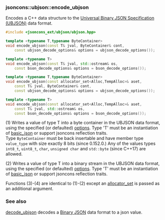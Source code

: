 ### jsoncons::ubjson::encode_ubjson

Encodes a C++ data structure to the [Universal Binary JSON Specification (UBJSON)](http://ubjsonspec.org/) data format.

```cpp
#include <jsoncons_ext/ubjson/ubjson.hpp>

template <typename T,typename ByteContainer>
void encode_ubjson(const T& jval, ByteContainer& cont,
    const ubjson_decode_options& options = ubjson_decode_options());        (1) 

template <typename T>
void encode_ubjson(const T& jval, std::ostream& os,
    const bson_decode_options& options = bson_decode_options());            (2)

template <typename T,typename ByteContainer>
void encode_ubjson(const allocator_set<Alloc,TempAlloc>& aset,
    const T& jval, ByteContainer& cont,
    const ubjson_decode_options& options = ubjson_decode_options());        (3) (since 0.171.0)

template <typename T>
void encode_ubjson(const allocator_set<Alloc,TempAlloc>& aset,
    const T& jval, std::ostream& os,
    const bson_decode_options& options = bson_decode_options());            (4) (since 0.171.0)
```

(1) Writes a value of type T into a byte container in the UBJSON data format, using the specified (or defaulted) [options](ubjson_options.md).
Type 'T' must be an instantiation of [basic_json](../corelib/basic_json.md) 
or support jsoncons reflection traits.  
Type `ByteContainer` must be back insertable and have member type `value_type` with size exactly 8 bits (since 0.152.0.)
Any of the values types `int8_t`, `uint8_t`, `char`, `unsigned char` and `std::byte` (since C++17) are allowed.

(2) Writes a value of type T into a binary stream in the UBJSON data format, using the specified (or defaulted) [options](ubjson_options.md). 
Type 'T' must be an instantiation of [basic_json](../corelib/basic_json.md) 
or support jsoncons reflection traits.

Functions (3)-(4) are identical to (1)-(2) except an [allocator_set](../corelib/allocator_set.md) is passed as an additional argument.

### See also

[decode_ubjson](decode_ubjson) decodes a [Binary JSON](http://ubjsonspec.org/) data format to a json value.


